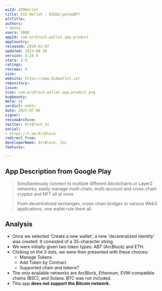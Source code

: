 ```yaml
---
wsId: dIDWallet
title: DID Wallet - DID&Crypto&NFT
altTitle: 
authors:
- danny
users: 5000
appId: com.arcblock.wallet.app.product
appCountry: 
released: 2020-01-07
updated: 2023-08-30
version: 4.14.4
stars: 4.6
ratings: 
reviews: 9
size: 
website: https://www.didwallet.io/
repository: 
issue: 
icon: com.arcblock.wallet.app.product.png
bugbounty: 
meta: ok
verdict: nobtc
date: 2023-07-06
signer: 
reviewArchive: 
twitter: ArcBlock_io
social:
- https://t.me/ArcBlock
redirect_from: 
developerName: ArcBlock, Inc
features: 

---
```


## App Description from Google Play

> Simultaneously connect to multiple different blockchains or Layer2 networks, easily manage multi-chain, multi-account and cross-chain cryptos and NFT all at once.
>
> From decentralized exchanges, cross-chain bridges to various Web3 applications, one wallet rule them all.

## Analysis

- Once we selected 'Create a new wallet', a new 'decentralized identity' was created. It consisted of a 35-character string.
- We were initially given two token types: ABT (ArcBlock) and ETH.
- Clicking on the 3 dots, we were then presented with these choices:
  - Manage Tokens
  - Add Token by Contract
  - Supported chain and tokens?
- The only available networks are ArcBlock, Ethereum, EVM-compatible chains (BSC), and Solana. BTC was not included.
- This app **does not support the Bitcoin network.**
